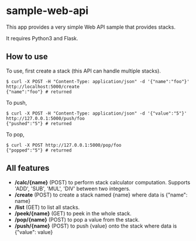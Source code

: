 sample-web-api
==========
This app provides a very simple Web API sample that provides stacks.

It requires Python3 and Flask.

## How to use
To use, first create a stack (this API can handle multiple stacks).
```shell
$ curl -X POST -H "Content-Type: application/json" -d '{"name":"foo"}' http://localhost:5000/create
{"name":"foo"} # returned
```
To push,
```shell
$ curl -X POST -H "Content-Type: application/json" -d '{"value":"5"}' http://127.0.0.1:5000/push/foo
{"pushed":"5"} # returned
```
To pop,
```shell
$ curl -X POST http://127.0.0.1:5000/pop/foo
{"popped":"5"} # returned
```

## All features
* **/calc/{name}** (POST) to perform stack calculator computation. Supports 'ADD', 'SUB', 'MUL', 'DIV' between two integers.
* **/create** (POST) to create a stack named {name} where data is {"name": name}
* **/list** (GET) to list all stacks.
* **/peek/{name}** (GET) to peek in the whole stack.
* **/pop/{name}** (POST) to pop a value from the stack.
* **/push/{name}** (POST) to push {value} onto the stack where data is {"value": value}
